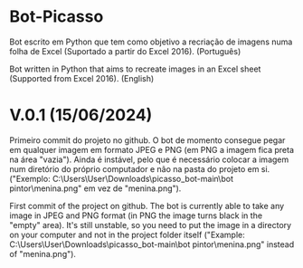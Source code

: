# Bot-Picasso
Bot escrito em Python que tem como objetivo a recriação de imagens numa folha de Excel (Suportado a partir do Excel 2016). (Português)

Bot written in Python that aims to recreate images in an Excel sheet (Supported from Excel 2016). (English)

# V.0.1 (15/06/2024)

Primeiro commit do projeto no github. O bot de momento consegue pegar em qualquer imagem em formato JPEG e PNG (em PNG a imagem fica preta na área "vazia").
Ainda é instável, pelo que é necessário colocar a imagem num diretório do próprio computador e não na pasta do projeto em si. ("Exemplo: C:\Users\User\Downloads\picasso_bot-main\bot pintor\menina.png" em vez de "menina.png").

First commit of the project on github. The bot is currently able to take any image in JPEG and PNG format (in PNG the image turns black in the "empty" area).
It's still unstable, so you need to put the image in a directory on your computer and not in the project folder itself ("Example: C:\Users\User\Downloads\picasso_bot-main\bot pintor\menina.png" instead of "menina.png").


